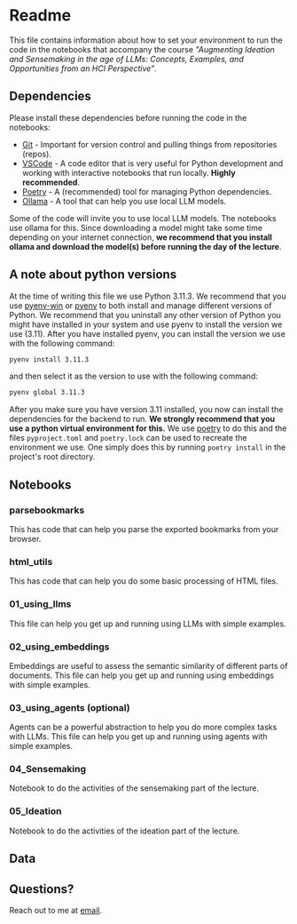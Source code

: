 # Readme

This file contains information about how to set your environment to run the code in the notebooks that accompany the course _"Augmenting Ideation and Sensemaking in the age of LLMs: Concepts, Examples, and Opportunities from an HCI Perspective"_.

## Dependencies

Please install these dependencies before running the code in the notebooks:

- [Git](https://git-scm.com/downloads) - Important for version control and pulling things from repositories (repos).
- [VSCode](https://code.visualstudio.com/download) - A code editor that is very useful for Python development and working with interactive notebooks that run locally. **Highly recommended**.
- [Poetry](https://python-poetry.org/docs/#installation) - A (recommended) tool for managing Python dependencies.
- [Ollama](https://ollama.com) - A tool that can help you use local LLM models.

Some of the code will invite you to use local LLM models. The notebooks use ollama for this. Since downloading a model might take some time depending on your internet connection, **we recommend that you install ollama and download the model(s) before running the day of the lecture**.

## A note about python versions

At the time of writing this file we use Python 3.11.3. We recommend that you use [pyenv-win](https://github.com/pyenv-win/pyenv-win) or [pyenv](https://github.com/pyenv/pyenv) to both install and manage different versions of Python. We recommend that you uninstall any other version of Python you might have installed in your system and use pyenv to install the version we use (3.11). After you have installed pyenv, you can install the version we use with the following command:

```bash
pyenv install 3.11.3
```

and then select it as the version to use with the following command:

```bash
pyenv global 3.11.3
```

After you make sure you have version 3.11 installed, you now can install the dependencies for the backend to run. **We strongly recommend that you use a python virtual environment for this.** We use [poetry](https://python-poetry.org/docs/#installation) to do this and the files `pyproject.toml` and `poetry.lock` can be used to recreate the environment we use. One simply does this by running `poetry install` in the project's root directory.

## Notebooks

### parsebookmarks

This has code that can help you parse the exported bookmarks from your browser.

### html_utils

This has code that can help you do some basic processing of HTML files.

### 01_using_llms

This file can help you get up and running using LLMs with simple examples.

### 02_using_embeddings

Embeddings are useful to assess the semantic similarity of different parts of documents. This file can help you get up and running using embeddings with simple examples.

### 03_using_agents (optional)

Agents can be a powerful abstraction to help you do more complex tasks with LLMs. This file can help you get up and running using agents with simple examples.

### 04_Sensemaking

Notebook to do the activities of the sensemaking part of the lecture.

### 05_Ideation

Notebook to do the activities of the ideation part of the lecture.

## Data

## Questions?

Reach out to me at [email](mailto:gonzo.ramos@gmail.com).
